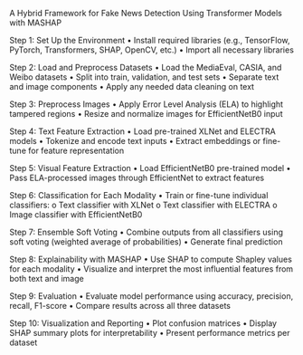 A Hybrid Framework for Fake News Detection Using Transformer Models with MASHAP

Step 1: Set Up the Environment
•	Install required libraries (e.g., TensorFlow, PyTorch, Transformers, SHAP, OpenCV, etc.)
•	Import all necessary libraries

Step 2: Load and Preprocess Datasets
•	Load the MediaEval, CASIA, and Weibo datasets
•	Split into train, validation, and test sets
•	Separate text and image components
•	Apply any needed data cleaning on text

Step 3: Preprocess Images
•	Apply Error Level Analysis (ELA) to highlight tampered regions
•	Resize and normalize images for EfficientNetB0 input

Step 4: Text Feature Extraction
•	Load pre-trained XLNet and ELECTRA models
•	Tokenize and encode text inputs
•	Extract embeddings or fine-tune for feature representation

Step 5: Visual Feature Extraction
•	Load EfficientNetB0 pre-trained model
•	Pass ELA-processed images through EfficientNet to extract features

Step 6: Classification for Each Modality
•	Train or fine-tune individual classifiers:
o	Text classifier with XLNet
o	Text classifier with ELECTRA
o	Image classifier with EfficientNetB0

Step 7: Ensemble Soft Voting
•	Combine outputs from all classifiers using soft voting (weighted average of probabilities)
•	Generate final prediction

Step 8: Explainability with MASHAP
•	Use SHAP to compute Shapley values for each modality
•	Visualize and interpret the most influential features from both text and image

Step 9: Evaluation
•	Evaluate model performance using accuracy, precision, recall, F1-score
•	Compare results across all three datasets

Step 10: Visualization and Reporting
•	Plot confusion matrices
•	Display SHAP summary plots for interpretability
•	Present performance metrics per dataset
